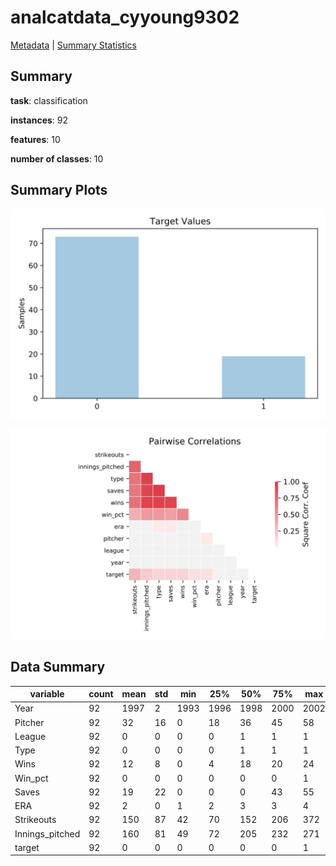 # analcatdata_cyyoung9302

[Metadata](metadata.yaml) | [Summary Statistics](summary_stats.csv)

## Summary

**task**: classification

**instances**: 92

**features**: 10

**number of classes**: 10

## Summary Plots

![Labels](label.svg)

![Corr](corr.svg)

## Data Summary

|	variable	|	count	|	mean	|	std	|	min	|	25%	|	50%	|	75%	|	max|
| --- | --- | --- | --- | --- | --- | --- | --- | --- |
|	Year	|	92	|	1997	|	2	|	1993	|	1996	|	1998	|	2000	|	2002
|	Pitcher	|	92	|	32	|	16	|	0	|	18	|	36	|	45	|	58
|	League	|	92	|	0	|	0	|	0	|	0	|	1	|	1	|	1
|	Type	|	92	|	0	|	0	|	0	|	0	|	1	|	1	|	1
|	Wins	|	92	|	12	|	8	|	0	|	4	|	18	|	20	|	24
|	Win_pct	|	92	|	0	|	0	|	0	|	0	|	0	|	0	|	1
|	Saves	|	92	|	19	|	22	|	0	|	0	|	0	|	43	|	55
|	ERA	|	92	|	2	|	0	|	1	|	2	|	3	|	3	|	4
|	Strikeouts	|	92	|	150	|	87	|	42	|	70	|	152	|	206	|	372
|	Innings_pitched	|	92	|	160	|	81	|	49	|	72	|	205	|	232	|	271
|	target	|	92	|	0	|	0	|	0	|	0	|	0	|	0	|	1
